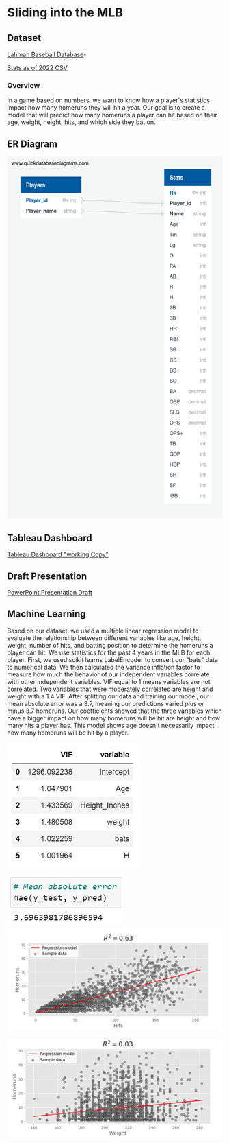 # Sliding into the MLB   

## Dataset
[Lahman Baseball Database](http://seanlahman.com/download-baseball-database/)- 

[Stats as of 2022 CSV](https://github.com/chadwickbureau/baseballdatabank/archive/refs/tags/v2023.1.zip)


### Overview
In a game based on numbers, we want to know how a player's statistics impact how many homeruns they will hit a year. Our goal is to create a model that will predict how many homeruns a player can hit based on their age, weight, height, hits, and which side they bat on.

## ER Diagram
![](https://github.com/LeishMarrero/SlidingIntoTheMLB/blob/main/Project_Images/QuickDBD-export.png)

## Tableau Dashboard
[Tableau Dashboard "working Copy"](https://public.tableau.com/views/MLBProject_16831646424700/Story1?:language=en-US&publish=yes&:display_count=n&:origin=viz_share_link)

## Draft Presentation
[PowerPoint Presentation Draft](https://docs.google.com/presentation/d/18p30GQuymT2IiWoWPWBuGUrkOBxBS357Z4zxULx0iWU/edit?usp=sharing)


## Machine Learning
Based on our dataset, we used a multiple linear regression model to evaluate the relationship between different variables like age, height, weight, number of hits, and batting position to determine the homeruns a player can hit. We use statistics for the past 4 years in the MLB for each player. First, we used scikit learns LabelEncoder to convert our "bats" data to numerical data. We then calculated the variance inflation factor to measure how much the behavior of our independent variables correlate with other independent variables. VIF equal to 1 means variables are not correlated. Two variables that were moderately correlated are height and weight with a 1.4 VIF. After splitting our data and training our model, our mean absolute error was a 3.7, meaning our predictions varied plus or minus 3.7 homeruns. Our coefficients showed that the three variables which have a bigger impact on how many homeruns will be hit are height and how many hits a player has. This model shows age doesn't necessarily impact how many homeruns will be hit by a player.

![VIF](Project_Images/VIF.png)

![MAE](Project_Images/MAE.png)

![Hits](Project_Images/Hits.png)

![Weight](Project_Images/Weight.png)
